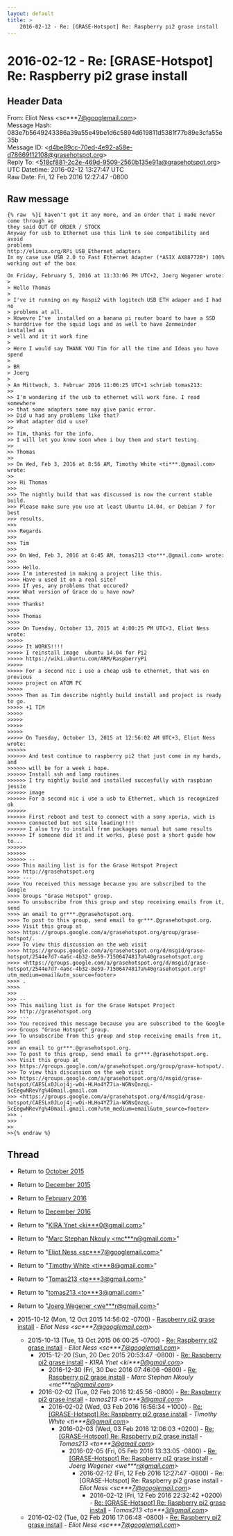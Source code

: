 ```yaml
---
layout: default
title: >
    2016-02-12 - Re: [GRASE-Hotspot] Re: Raspberry pi2 grase install
---
```


# 2016-02-12 - Re: [GRASE-Hotspot] Re: Raspberry pi2 grase install

## Header Data

From: Eliot Ness \<sc***7@googlemail.com\><br>
Message Hash: 083e7b5649243386a39a55e49be1d6c5894d619811d5381f77b89e3cfa55e35b<br>
Message ID: \<d4be89cc-70ed-4e92-a58e-d78669f12108@grasehotspot.org\><br>
Reply To: \<518cf881-2c2e-469d-9509-2560b135e91a@grasehotspot.org\><br>
UTC Datetime: 2016-02-12 13:27:47 UTC<br>
Raw Date: Fri, 12 Feb 2016 12:27:47 -0800<br>

## Raw message

```
{% raw  %}I haven't got it any more, and an order that i made never come through as 
they said OUT OF ORDER / STOCK
Anyway for usb to Ethernet use this link to see compatibility and avoid 
problems
http://elinux.org/RPi_USB_Ethernet_adapters
In my case use USB 2.0 to Fast Ethernet Adapter (*ASIX AX88772B*) 100% 
working out of the box

On Friday, February 5, 2016 at 11:33:06 PM UTC+2, Joerg Wegener wrote:
>
> Hello Thomas
>
> I've it running on my Raspi2 with logitech USB ETH adaper and I had no 
> problems at all.
> Howevre I've  installed on a banana pi router board to have a SSD 
> harddrive for the squid logs and as well to have Zonmeinder installed as 
> well and it it work fine
>
> Here I would say THANK YOU Tim for all the time and Ideas you have spend
>
> BR
> Joerg
>
> Am Mittwoch, 3. Februar 2016 11:06:25 UTC+1 schrieb tomas213:
>>
>> I'm wondering if the usb to ethernet will work fine. I read somewhere 
>> that some adapters some may give panic error.
>> Did u had any problems like that?
>> What adapter did u use?
>>
>> Tim, thanks for the info.
>> I will let you know soon when i buy them and start testing.
>>
>> Thomas
>>
>> On Wed, Feb 3, 2016 at 8:56 AM, Timothy White <ti***.@gmail.com> wrote:
>>
>>> Hi Thomas
>>>
>>> The nightly build that was discussed is now the current stable build. 
>>> Please make sure you use at least Ubuntu 14.04, or Debian 7 for best 
>>> results.
>>>
>>> Regards
>>>
>>> Tim
>>>
>>> On Wed, Feb 3, 2016 at 6:45 AM, tomas213 <to***.@gmail.com> wrote:
>>>
>>>> Hello.
>>>> I'm interested in making a project like this.
>>>> Have u used it on a real site?
>>>> If yes, any problems that occured?
>>>> What version of Grace do u have now?
>>>>
>>>> Thanks!
>>>>
>>>> Thomas
>>>>
>>>> On Tuesday, October 13, 2015 at 4:00:25 PM UTC+3, Eliot Ness wrote:
>>>>>
>>>>> It WORKS!!!!
>>>>> I reinstall image  ubuntu 14.04 for Pi2
>>>>> https://wiki.ubuntu.com/ARM/RaspberryPi
>>>>>
>>>>> For a second nic i use a cheap usb to ethernet, that was on previous 
>>>>> project on ATOM PC
>>>>>
>>>>> Then as Tim describe nightly build install and project is ready to go.
>>>>> +1 TIM 
>>>>>
>>>>>
>>>>>
>>>>>
>>>>> On Tuesday, October 13, 2015 at 12:56:02 AM UTC+3, Eliot Ness wrote:
>>>>>>
>>>>>> And test continue to raspberry pi2 that just come in my hands, and 
>>>>>> will be for a week i hope.
>>>>>> Install ssh and lamp routines
>>>>>> I try nightly build and installed succesfully with raspbian jessie 
>>>>>> image
>>>>>> For a second nic i use a usb to Ethernet, which is recognized ok
>>>>>>
>>>>>> First reboot and test to connect with a sony xperia, wich is 
>>>>>> connected but not site loading!!!!
>>>>>> I also try to install from packages manual but same results
>>>>>> If someone did it and it works, plese post a short guide how to...
>>>>>>
>>>>>>
>>>>>> -- 
>>>> This mailing list is for the Grase Hotspot Project 
>>>> http://grasehotspot.org
>>>> --- 
>>>> You received this message because you are subscribed to the Google 
>>>> Groups "Grase Hotspot" group.
>>>> To unsubscribe from this group and stop receiving emails from it, send 
>>>> an email to gr***.@grasehotspot.org.
>>>> To post to this group, send email to gr***.@grasehotspot.org.
>>>> Visit this group at 
>>>> https://groups.google.com/a/grasehotspot.org/group/grase-hotspot/.
>>>> To view this discussion on the web visit 
>>>> https://groups.google.com/a/grasehotspot.org/d/msgid/grase-hotspot/2544e7d7-4a6c-4b32-8e59-71506474817a%40grasehotspot.org 
>>>> <https://groups.google.com/a/grasehotspot.org/d/msgid/grase-hotspot/2544e7d7-4a6c-4b32-8e59-71506474817a%40grasehotspot.org?utm_medium=email&utm_source=footer>
>>>> .
>>>>
>>>
>>> -- 
>>> This mailing list is for the Grase Hotspot Project 
>>> http://grasehotspot.org
>>> --- 
>>> You received this message because you are subscribed to the Google 
>>> Groups "Grase Hotspot" group.
>>> To unsubscribe from this group and stop receiving emails from it, send 
>>> an email to gr***.@grasehotspot.org.
>>> To post to this group, send email to gr***.@grasehotspot.org.
>>> Visit this group at 
>>> https://groups.google.com/a/grasehotspot.org/group/grase-hotspot/.
>>> To view this discussion on the web visit 
>>> https://groups.google.com/a/grasehotspot.org/d/msgid/grase-hotspot/CAESLx0JLoj4j-wOi-HLHo4YZ7ia-WGNsQnzqL-5cEegwNRevYg%40mail.gmail.com 
>>> <https://groups.google.com/a/grasehotspot.org/d/msgid/grase-hotspot/CAESLx0JLoj4j-wOi-HLHo4YZ7ia-WGNsQnzqL-5cEegwNRevYg%40mail.gmail.com?utm_medium=email&utm_source=footer>
>>> .
>>>
>>
>>{% endraw %}
```

## Thread

+ Return to [October 2015](/archive/2015/10)
+ Return to [December 2015](/archive/2015/12)
+ Return to [February 2016](/archive/2016/02)
+ Return to [December 2016](/archive/2016/12)

+ Return to "[KIRA Ynet <ki***0<span>@</span>gmail.com>](/authors/ki___0_at_gmail_com)"
+ Return to "[Marc Stephan Nkouly <mc***n<span>@</span>gmail.com>](/authors/mc___n_at_gmail_com)"
+ Return to "[Eliot Ness <sc***7<span>@</span>googlemail.com>](/authors/sc___7_at_googlemail_com)"
+ Return to "[Timothy White <ti***8<span>@</span>gmail.com>](/authors/ti___8_at_gmail_com)"
+ Return to "[Tomas213 <to***3<span>@</span>gmail.com>](/authors/to___3_at_gmail_com)"
+ Return to "[tomas213 <to***3<span>@</span>gmail.com>](/authors/to___3_at_gmail_com)"
+ Return to "[Joerg Wegener <we***r<span>@</span>gmail.com>](/authors/we___r_at_gmail_com)"

+ 2015-10-12 (Mon, 12 Oct 2015 14:56:02 -0700) - [Raspberry pi2 grase install](/archive/2015/10/d92f7b6c29201d04ce2ad4b10757733bc6977fd38431834fa282c74950d40017) - _Eliot Ness \<sc***7@googlemail.com\>_
  + 2015-10-13 (Tue, 13 Oct 2015 06:00:25 -0700) - [Re: Raspberry pi2 grase install](/archive/2015/10/a6f3d6cd7a5fd7ecab7855ea720a6dde24fa64c2e2fcfe4bfb0ff0774629e738) - _Eliot Ness \<sc***7@googlemail.com\>_
    + 2015-12-20 (Sun, 20 Dec 2015 20:53:47 -0800) - [Re: Raspberry pi2 grase install](/archive/2015/12/a28ca25ae0fc2bdda77dfbdd904c61020b05d9c9696be6f4f671d60c8cb1bb37) - _KIRA Ynet \<ki***0@gmail.com\>_
      + 2016-12-30 (Fri, 30 Dec 2016 07:46:06 -0800) - [Re: Raspberry pi2 grase install](/archive/2016/12/2226a1ed7163d7bac38c5da7f8369632c4f6f380d995dd18575531bfc6bdedf7) - _Marc Stephan Nkouly \<mc***n@gmail.com\>_
    + 2016-02-02 (Tue, 02 Feb 2016 12:45:56 -0800) - [Re: Raspberry pi2 grase install](/archive/2016/02/f7c614ba33423cc2ca8bdb2e449d92424e4f76ac77383825e69a00e1b82ec498) - _tomas213 \<to***3@gmail.com\>_
      + 2016-02-02 (Wed, 03 Feb 2016 16:56:34 +1000) - [Re: [GRASE-Hotspot] Re: Raspberry pi2 grase install](/archive/2016/02/0d2faf5e29515330cfca54a85acad1cbe933e46bdc0d6c6fc3b83e2dbea5a6a6) - _Timothy White \<ti***8@gmail.com\>_
        + 2016-02-03 (Wed, 03 Feb 2016 12:06:03 +0200) - [Re: [GRASE-Hotspot] Re: Raspberry pi2 grase install](/archive/2016/02/d2fcf19bb86fb5dfbbfd9de395708e88c43f86e5282077a3c29468390102a742) - _Tomas213 \<to***3@gmail.com\>_
          + 2016-02-05 (Fri, 05 Feb 2016 13:33:05 -0800) - [Re: [GRASE-Hotspot] Re: Raspberry pi2 grase install](/archive/2016/02/28cca15afb6f3552199e6981f29dcdbc6c3be449d011fb8d00176338adc84d41) - _Joerg Wegener \<we***r@gmail.com\>_
            + 2016-02-12 (Fri, 12 Feb 2016 12:27:47 -0800) - Re: [GRASE-Hotspot] Re: Raspberry pi2 grase install - _Eliot Ness \<sc***7@googlemail.com\>_
              + 2016-02-12 (Fri, 12 Feb 2016 22:32:42 +0200) - [Re: [GRASE-Hotspot] Re: Raspberry pi2 grase install](/archive/2016/02/a9346961dc3a059883506e32c0c8de1c03e69d2419c03379ef931c0d12231dbc) - _Tomas213 \<to***3@gmail.com\>_
  + 2016-02-02 (Tue, 02 Feb 2016 17:06:48 -0800) - [Re: Raspberry pi2 grase install](/archive/2016/02/fb3e530b4d6b881dca9cb4806a4ede6421eaf286869c6fd45b004196a0e655a0) - _Eliot Ness \<sc***7@googlemail.com\>_

